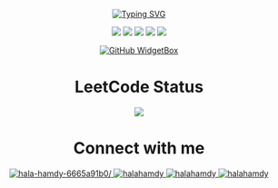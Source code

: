 <div align="center">

[![Typing SVG](https://readme-typing-svg.demolab.com/?lines=Hello+I+am+Hala+Hamdy;A+Computer+Engineer+Graduate;Currently+Working+as+a+Datascientist&height=100&width=450&font=Kode+Mono&color=ED5AB3&background=000000&center=true&vCenter=true&multiline=true&repeat=false&duration=2500)](https://git.io/typing-svg)

![](http://github-profile-summary-cards.vercel.app/api/cards/profile-details?username=Halahamdy22&theme=jolly)
![](http://github-profile-summary-cards.vercel.app/api/cards/repos-per-language?username=Halahamdy22&theme=jolly)
![](http://github-profile-summary-cards.vercel.app/api/cards/most-commit-language?username=Halahamdy22&theme=jolly)
![](http://github-profile-summary-cards.vercel.app/api/cards/stats?username=Halahamdy22&theme=jolly)
![](http://github-profile-summary-cards.vercel.app/api/cards/productive-time?username=Halahamdy22&theme=jolly&utcOffset=8)


[![GitHub WidgetBox](https://github-widgetbox.vercel.app/api/skills?frameworks=python,cpp,html,css,js,nodejs,mysql&includeNames=true&theme=darkmode&)](https://github.com/Jurredr/github-widgetbox)


<h1 >LeetCode Status</h1>

![](https://leetcard.jacoblin.cool/halahamdy?ext=activity&theme=unicorn)



<h1 >Connect with me</h1>
<p>
    <a href="https://linkedin.com/in/hala-hamdy-6665a91b0/" target="blank">
      <img src="https://img.shields.io/badge/LinkedIn-0077B5?style=for-the-badge&logo=linkedin&logoColor=white" alt="hala-hamdy-6665a91b0/" />
    </a>
    <a href="https://kaggle.com/halahamdy" target="blank">
      <img src="https://img.shields.io/badge/Kaggle-20BEFF?style=for-the-badge&logo=Kaggle&logoColor=white" alt="halahamdy"/>
    </a>
    <a href="https://leetcode.com/halahamdy/" target="blank">
      <img src="https://img.shields.io/badge/-LeetCode-FFA116?style=for-the-badge&logo=LeetCode&logoColor=black" alt="halahamdy"/>
    </a>
  <a href="mailto:halahamdyabdelhady@gmail.com" target="blank">
      <img src="https://img.shields.io/badge/Gmail-D14836?style=for-the-badge&logo=gmail&logoColor=white" alt="halahamdy"/>
    </a>
</p>

</div>
